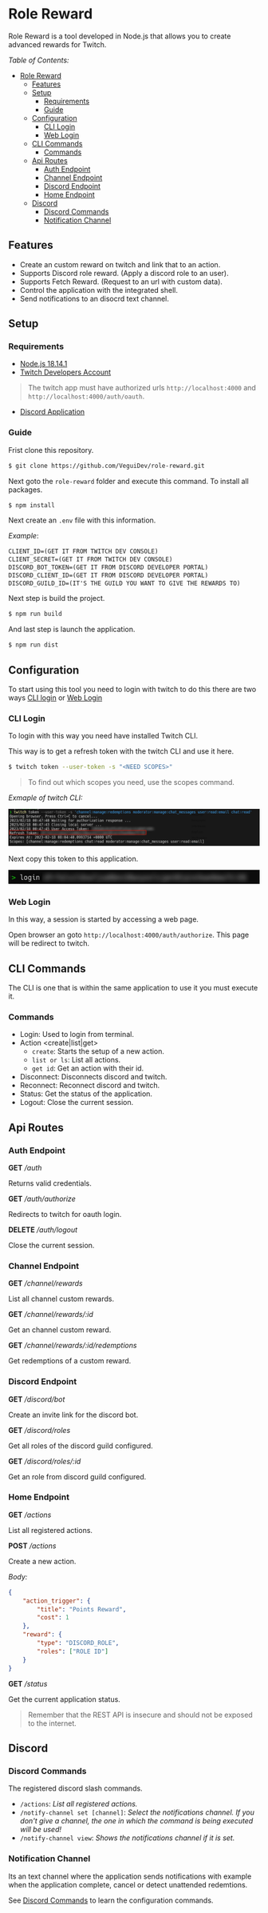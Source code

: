 # Role Reward

Role Reward is a tool developed in Node.js that allows you to create advanced rewards for Twitch.

*Table of Contents:*

- [Role Reward](#role-reward)
  - [Features](#features)
  - [Setup](#setup)
    - [Requirements](#requirements)
    - [Guide](#guide)
  - [Configuration](#configuration)
    - [CLI Login](#cli-login)
    - [Web Login](#web-login)
  - [CLI Commands](#cli-commands)
    - [Commands](#commands)
  - [Api Routes](#api-routes)
    - [Auth Endpoint](#auth-endpoint)
    - [Channel Endpoint](#channel-endpoint)
    - [Discord Endpoint](#discord-endpoint)
    - [Home Endpoint](#home-endpoint)
  - [Discord](#discord)
    - [Discord Commands](#discord-commands)
    - [Notification Channel](#notification-channel)

## Features

- Create an custom reward on twitch and link that to an action.
- Supports Discord role reward. (Apply a discord role to an user).
- Supports Fetch Reward. (Request to an url with custom data).
- Control the application with the integrated shell.
- Send notifications to an disocrd text channel. 

## Setup

### Requirements

- [Node.js 18.14.1](https://nodejs.org)
- [Twitch Developers Account](https://dev.twitch.tv/)

> The twitch app must have authorized urls `http://localhost:4000` and `http://localhost:4000/auth/oauth`.

- [Discord Application](https://discord.com/developers)

### Guide

Frist clone this repository.

```bash
$ git clone https://github.com/VeguiDev/role-reward.git
```

Next goto the `role-reward` folder and execute this command. To install all packages.

```bash
$ npm install
```

Next create an `.env` file with this information.

*Example*:

```plain
CLIENT_ID=(GET IT FROM TWITCH DEV CONSOLE)
CLIENT_SECRET=(GET IT FROM TWITCH DEV CONSOLE)
DISCORD_BOT_TOKEN=(GET IT FROM DISCORD DEVELOPER PORTAL)
DISCORD_CLIENT_ID=(GET IT FROM DISCORD DEVELOPER PORTAL)
DISCORD_GUILD_ID=(IT'S THE GUILD YOU WANT TO GIVE THE REWARDS TO)
```

Next step is build the project.

```bash
$ npm run build
```

And last step is launch the application.

```bash
$ npm run dist
```

## Configuration
 
To start using this tool you need to login with twitch to do this there are two ways [CLI login](#cli-login) or [Web Login](#web-login)

### CLI Login

To login with this way you need have installed Twitch CLI.

This way is to get a refresh token with the twitch CLI and use it here.

```bash
$ twitch token --user-token -s "<NEED SCOPES>"
```

> To find out which scopes you need, use the scopes command.

*Exmaple of twitch CLI:*

![TwitchCLI Token Example](assets/twitch-cli-example.png)

Next copy this token to this application.

![Login CLI Example](assets/cli-login-example.png)

### Web Login

In this way, a session is started by accessing a web page.

Open browser an goto `http://localhost:4000/auth/authorize`. This page will be redirect to twitch.

## CLI Commands

The CLI is one that is within the same application to use it you must execute it.

### Commands

- Login: Used to login from terminal.
- Action <create|list|get>
  - `create`: Starts the setup of a new action.
  - `list or ls`: List all actions.
  - `get id`: Get an action with their id.
- Disconnect: Disconnects discord and twitch.
- Reconnect: Reconnect discord and twitch.
- Status: Get the status of the application.
- Logout: Close the current session.

## Api Routes

### Auth Endpoint

**GET** */auth*

Returns valid credentials.

**GET** */auth/authorize*

Redirects to twitch for oauth login.

**DELETE** */auth/logout*

Close the current session.

### Channel Endpoint

**GET** */channel/rewards*

List all channel custom rewards.

**GET** */channel/rewards/:id*

Get an channel custom reward.

**GET** */channel/rewards/:id/redemptions*

Get redemptions of a custom reward.

### Discord Endpoint

**GET** */discord/bot*

Create an invite link for the discord bot.

**GET** */discord/roles*

Get all roles of the discord guild configured.

**GET** */discord/roles/:id*

Get an role from discord guild configured.

### Home Endpoint

**GET** */actions*

List all registered actions.

**POST** */actions*

Create a new action.

*Body:*

```json
{
    "action_trigger": {
        "title": "Points Reward",
        "cost": 1
    },
    "reward": {
        "type": "DISCORD_ROLE",
        "roles": ["ROLE ID"]
    }
}
```

**GET** */status*

Get the current application status.

> Remember that the REST API is insecure and should not be exposed to the internet.

## Discord

### Discord Commands

The registered discord slash commands.

- `/actions`: *List all registered actions.*
- `/notify-channel set [channel]`: *Select the notifications channel. If you don't give a channel, the one in which the command is being executed will be used!*
- `/notify-channel view`: *Shows the notifications channel if it is set.*

### Notification Channel

Its an text channel where the application sends notifications with example when the application complete, cancel or detect unattended redemtions.

See [Discord Commands](#discord-commands) to learn the configuration commands.